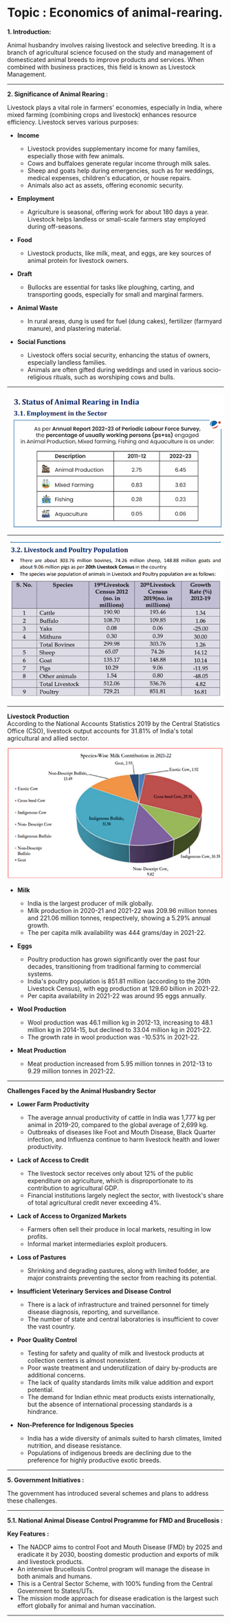 # Topic : Economics of animal-rearing.

**1. Introduction:**  


Animal husbandry involves raising livestock and selective breeding. It is a branch of agricultural science focused on the study and management of domesticated animal breeds to improve products and services. When combined with business practices, this field is known as Livestock Management.

----

**2. Significance of Animal Rearing :** 


Livestock plays a vital role in farmers' economies, especially in India, where mixed farming (combining crops and livestock) enhances resource efficiency. Livestock serves various purposes:

- **Income**  
  - Livestock provides supplementary income for many families, especially those with few animals.  
  - Cows and buffaloes generate regular income through milk sales.  
  - Sheep and goats help during emergencies, such as for weddings, medical expenses, children's education, or house repairs.  
  - Animals also act as assets, offering economic security.

- **Employment**  
  - Agriculture is seasonal, offering work for about 180 days a year. Livestock helps landless or small-scale farmers stay employed during off-seasons.

- **Food**  
  - Livestock products, like milk, meat, and eggs, are key sources of animal protein for livestock owners.

- **Draft**  
  - Bullocks are essential for tasks like ploughing, carting, and transporting goods, especially for small and marginal farmers.

- **Animal Waste**  
  - In rural areas, dung is used for fuel (dung cakes), fertilizer (farmyard manure), and plastering material.

- **Social Functions**  
  - Livestock offers social security, enhancing the status of owners, especially landless families.  
  - Animals are often gifted during weddings and used in various socio-religious rituals, such as worshiping cows and bulls.


----


![alt text](image-9.png)


----

![alt text](image-10.png)


----


**Livestock Production**  
According to the National Accounts Statistics 2019 by the Central Statistics Office (CSO), livestock output accounts for 31.81% of India's total agricultural and allied sector.

![alt text](image-11.png)


- **Milk**  
  - India is the largest producer of milk globally.  
  - Milk production in 2020-21 and 2021-22 was 209.96 million tonnes and 221.06 million tonnes, respectively, showing a 5.29% annual growth.  
  - The per capita milk availability was 444 grams/day in 2021-22.

- **Eggs**  
  - Poultry production has grown significantly over the past four decades, transitioning from traditional farming to commercial systems.  
  - India's poultry population is 851.81 million (according to the 20th Livestock Census), with egg production at 129.60 billion in 2021-22.  
  - Per capita availability in 2021-22 was around 95 eggs annually.

- **Wool Production**  
  - Wool production was 46.1 million kg in 2012-13, increasing to 48.1 million kg in 2014-15, but declined to 33.04 million kg in 2021-22.  
  - The growth rate in wool production was -10.53% in 2021-22.

- **Meat Production**  
  - Meat production increased from 5.95 million tonnes in 2012-13 to 9.29 million tonnes in 2021-22.


-----


**Challenges Faced by the Animal Husbandry Sector**  

- **Lower Farm Productivity**  
  - The average annual productivity of cattle in India was 1,777 kg per animal in 2019-20, compared to the global average of 2,699 kg.  
  - Outbreaks of diseases like Foot and Mouth Disease, Black Quarter infection, and Influenza continue to harm livestock health and lower productivity.

- **Lack of Access to Credit**  
  - The livestock sector receives only about 12% of the public expenditure on agriculture, which is disproportionate to its contribution to agricultural GDP.  
  - Financial institutions largely neglect the sector, with livestock's share of total agricultural credit never exceeding 4%.

- **Lack of Access to Organized Markets**  
  - Farmers often sell their produce in local markets, resulting in low profits.  
  - Informal market intermediaries exploit producers.

- **Loss of Pastures**  
  - Shrinking and degrading pastures, along with limited fodder, are major constraints preventing the sector from reaching its potential.

- **Insufficient Veterinary Services and Disease Control**  
  - There is a lack of infrastructure and trained personnel for timely disease diagnosis, reporting, and surveillance.  
  - The number of state and central laboratories is insufficient to cover the vast country.

- **Poor Quality Control**  
  - Testing for safety and quality of milk and livestock products at collection centers is almost nonexistent.  
  - Poor waste treatment and underutilization of dairy by-products are additional concerns.  
  - The lack of quality standards limits milk value addition and export potential.  
  - The demand for Indian ethnic meat products exists internationally, but the absence of international processing standards is a hindrance.

- **Non-Preference for Indigenous Species**  
  - India has a wide diversity of animals suited to harsh climates, limited nutrition, and disease resistance.  
  - Populations of indigenous breeds are declining due to the preference for highly productive exotic breeds.


----

**5. Government Initiatives :**


The government has introduced several schemes and plans to address these challenges.

----

**5.1. National Animal Disease Control Programme for FMD and Brucellosis :**  

**Key Features :** 

- The NADCP aims to control Foot and Mouth Disease (FMD) by 2025 and eradicate it by 2030, boosting domestic production and exports of milk and livestock products.  
- An intensive Brucellosis Control program will manage the disease in both animals and humans.  
- This is a Central Sector Scheme, with 100% funding from the Central Government to States/UTs.  
- The mission mode approach for disease eradication is the largest such effort globally for animal and human vaccination.  

----